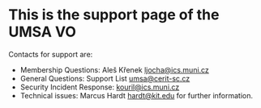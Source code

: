 # This is the support page of the UMSA VO

Contacts for support are:

- Membership Questions: Aleš Křenek <ljocha@ics.muni.cz>
- General Questions: Support List <umsa@cerit-sc.cz>
- Security Incident Response: <kouril@ics.muni.cz>
- Technical issues: Marcus Hardt <hardt@kit.edu> for further information.
